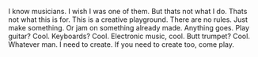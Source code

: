 I know musicians. I wish I was one of them. But thats not what I do. Thats not what this is for. This is a creative playground. There are no rules. Just make something. Or jam on something already made. Anything goes. Play guitar? Cool. Keyboards? Cool. Electronic music, cool. Butt trumpet? Cool. Whatever man. I need to create. If you need to create too, come play. 
